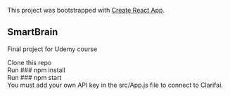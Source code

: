 This project was bootstrapped with [Create React App](https://github.com/facebook/create-react-app).

## SmartBrain
Final project for Udemy course<br>

Clone this repo<br>
Run ### npm install<br>
Run ### npm start<br>
You must add your own API key in the src/App.js file to connect to Clarifai.


